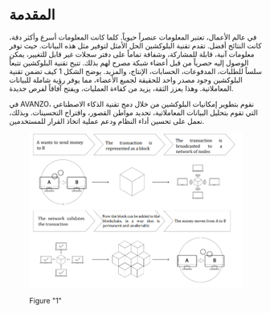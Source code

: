 # المقدمة

في عالم الأعمال، تعتبر المعلومات عنصراً حيوياً. كلما كانت المعلومات أسرع وأكثر دقة، كانت النتائج أفضل. تقدم تقنية البلوكشين الحل الأمثل لتوفير مثل هذه البيانات. حيث توفر معلومات آنية، قابلة للمشاركة، وشفافة تماماً على دفتر سجلات غير قابل للتغيير، يمكن الوصول إليه حصرياً من قبل أعضاء شبكة مصرح لهم بذلك. تتيح تقنية البلوكشين تتبعاً سلساً للطلبات، المدفوعات، الحسابات، الإنتاج، والمزيد. يوضح الشكل 1 كيف تضمن تقنية البلوكشين وجود مصدر واحد للحقيقة لجميع الأعضاء، مما يوفر رؤية شاملة للبيانات المعاملاتية. وهذا يعزز الثقة، يزيد من كفاءة العمليات، ويفتح آفاقاً لفرص جديدة.

في AVANZO، نقوم بتطوير إمكانيات البلوكشين من خلال دمج تقنية الذكاء الاصطناعي التي تقوم بتحليل البيانات المعاملاتية، تحديد مواطن القصور، واقتراح التحسينات. وبذلك، نعمل على تحسين أداء النظام ودعم عملية اتخاذ القرار للمستخدمين.

<figure><img src="../.gitbook/assets/image.png" alt=""><figcaption><p>Figure "1"</p></figcaption></figure>

